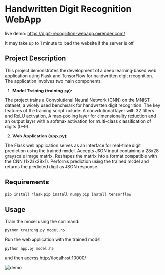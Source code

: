 # Handwritten Digit Recognition WebApp

live demo: https://digit-recognition-webapp.onrender.com/

It may take up to 1 minute to load the website if the server is off.

## Project Description

This project demonstrates the development of a deep learning-based web application using Flask and TensorFlow for handwritten digit recognition. The application involves two main components:

1. **Model Training (training.py):**

The project trains a Convolutional Neural Network (CNN) on the MNIST dataset, a widely used benchmark for handwritten digit recognition. The key features of the training script include: A convolutional layer with 32 filters and ReLU activation, A max-pooling layer for dimensionality reduction and an output layer with a softmax activation for multi-class classification of digits (0–9).

2. **Web Application (app.py):**

The Flask web application serves as an interface for real-time digit prediction using the trained model. Accepts JSON input containing a 28x28 grayscale image matrix. Reshapes the matrix into a format compatible with the CNN (1x28x28x1). Performs prediction using the trained model and returns the predicted digit as JSON response.

## Requirements

```pip install flask```
```pip install numpy```
```pip install tensorflow```

## Usage

Train the model using the command:

```python training.py model.h5```

Run the web application with the trained model:

```python app.py model.h5```

and then access http://localhost:10000/

![demo](https://github.com/ManuelGuerra1987/Digit-Recognition-WebApp/blob/main/demo.jpg)
